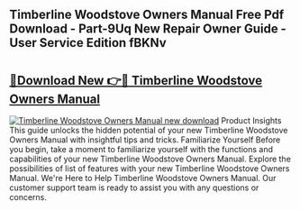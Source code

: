 ## Timberline Woodstove Owners Manual Free Pdf Download - Part-9Uq New Repair Owner Guide - User Service Edition fBKNv

# <h2><a href="http://bc7901.oget.top/?id=Timberline+Woodstove+Owners+Manual">🔗Download New 👉🔴 Timberline Woodstove Owners Manual</a></h2>

[![Timberline Woodstove Owners Manual new download](https://i.imgur.com/5g1atiW.png)](http://bc7901.oget.top/?id=Timberline+Woodstove+Owners+Manual)
Product Insights This guide unlocks the hidden potential of your new Timberline Woodstove Owners Manual with insightful tips and tricks. Familiarize Yourself Before you begin, take a moment to familiarize yourself with the functions and capabilities of your new Timberline Woodstove Owners Manual. Explore the possibilities of list of features with your new Timberline Woodstove Owners Manual. We're Here to Help Timberline Woodstove Owners Manual. Our customer support team is ready to assist you with any questions or concerns.
